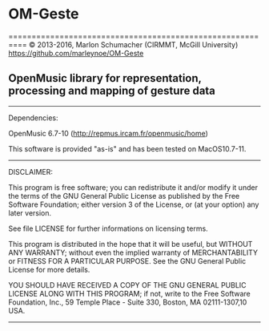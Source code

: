 # OM-Geste

==========================================================
© 2013-2016, Marlon Schumacher (CIRMMT, McGill University)
https://github.com/marleynoe/OM-Geste    

OpenMusic library for representation, processing and mapping of gesture data
----------------------------------------------------------

----------
Dependencies: 

OpenMusic 6.7-10	(http://repmus.ircam.fr/openmusic/home)

This software is provided "as-is" and has been tested on MacOS10.7-11. 

-----------------------------------------------

DISCLAIMER:

This program is free software; you can redistribute it and/or
modify it under the terms of the GNU General Public License
as published by the Free Software Foundation; either version 3
of the License, or (at your option) any later version.

See file LICENSE for further informations on licensing terms.

This program is distributed in the hope that it will be useful,
but WITHOUT ANY WARRANTY; without even the implied warranty of
MERCHANTABILITY or FITNESS FOR A PARTICULAR PURPOSE.  See the
GNU General Public License for more details.

YOU SHOULD HAVE RECEIVED A COPY OF THE GNU GENERAL PUBLIC LICENSE
ALONG WITH THIS PROGRAM; if not, write to the Free Software
Foundation, Inc., 59 Temple Place - Suite 330, Boston, MA  02111-1307,10 USA.

--------------------------------------------------

